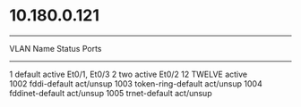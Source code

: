 # 10.180.0.121
------------------------
VLAN Name                             Status    Ports
---- -------------------------------- --------- -------------------------------
1    default                          active    Et0/1, Et0/3
2    two                              active    Et0/2
12   TWELVE                           active    
1002 fddi-default                     act/unsup 
1003 token-ring-default               act/unsup 
1004 fddinet-default                  act/unsup 
1005 trnet-default                    act/unsup